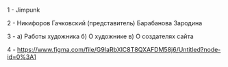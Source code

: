 1 - Jimpunk

2 - Никифоров
Гачковский (представитель)
Барабанова
Зародина

3 - а) Работы художника
    б) О художнике
    в) О создателях сайта

4 - https://www.figma.com/file/G9IaRbXlC8T8QXAFDM58j6/Untitled?node-id=0%3A1
